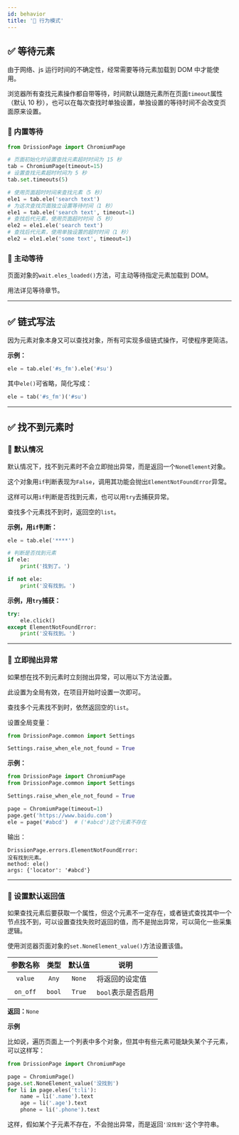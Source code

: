 ```yaml
---
id: behavior
title: '🔦 行为模式'
---
```


## ✅️ 等待元素

由于网络、js 运行时间的不确定性，经常需要等待元素加载到 DOM 中才能使用。

浏览器所有查找元素操作都自带等待，时间默认跟随元素所在页面`timeout`属性（默认 10 秒），也可以在每次查找时单独设置，单独设置的等待时间不会改变页面原来设置。

### 📌 内置等待

```python
from DrissionPage import ChromiumPage

# 页面初始化时设置查找元素超时时间为 15 秒
tab = ChromiumPage(timeout=15)
# 设置查找元素超时时间为 5 秒
tab.set.timeouts(5)

# 使用页面超时时间来查找元素（5 秒）
ele1 = tab.ele('search text')
# 为这次查找页面独立设置等待时间（1 秒）
ele1 = tab.ele('search text', timeout=1)
# 查找后代元素，使用页面超时时间（5 秒）
ele2 = ele1.ele('search text')
# 查找后代元素，使用单独设置的超时时间（1 秒）
ele2 = ele1.ele('some text', timeout=1)  
```

### 📌 主动等待

页面对象的`wait.eles_loaded()`方法，可主动等待指定元素加载到 DOM。

用法详见等待章节。

---

## ✅️ 链式写法

因为元素对象本身又可以查找对象，所有可实现多级链式操作，可使程序更简洁。

**示例：**

```python
ele = tab.ele('#s_fm').ele('#su')
```

其中`ele()`可省略，简化写成：

```python
ele = tab('#s_fm')('#su')
```

---

## ✅️ 找不到元素时

### 📌 默认情况

默认情况下，找不到元素时不会立即抛出异常，而是返回一个`NoneElement`对象。

这个对象用`if`判断表现为`False`，调用其功能会抛出`ElementNotFoundError`异常。

这样可以用`if`判断是否找到元素，也可以用`try`去捕获异常。

查找多个元素找不到时，返回空的`list`。

**示例，用`if`判断：**

```python
ele = tab.ele('****')

# 判断是否找到元素
if ele:
    print('找到了。')

if not ele:
    print('没有找到。')
```

**示例，用`try`捕获：**

```python
try:
    ele.click()
except ElementNotFoundError:
    print('没有找到。')
```

---

### 📌 立即抛出异常

如果想在找不到元素时立刻抛出异常，可以用以下方法设置。

此设置为全局有效，在项目开始时设置一次即可。

查找多个元素找不到时，依然返回空的`list`。

设置全局变量：

```python
from DrissionPage.common import Settings

Settings.raise_when_ele_not_found = True
```

**示例：**

```python
from DrissionPage import ChromiumPage
from DrissionPage.common import Settings

Settings.raise_when_ele_not_found = True

page = ChromiumPage(timeout=1)
page.get('https://www.baidu.com')
ele = page('#abcd')  # ('#abcd')这个元素不存在
```

输出：

```console
DrissionPage.errors.ElementNotFoundError: 
没有找到元素。
method: ele()
args: {'locator': '#abcd'}
```

---

### 📌 设置默认返回值

如果查找元素后要获取一个属性，但这个元素不一定存在，或者链式查找其中一个节点找不到，可以设置查找失败时返回的值，而不是抛出异常，可以简化一些采集逻辑。

使用浏览器页面对象的`set.NoneElement_value()`方法设置该值。

|   参数名称   |   类型   |  默认值   | 说明           |
|:--------:|:------:|:------:|--------------|
| `value`  | `Any`  | `None` | 将返回的设定值      |
| `on_off` | `bool` | `True` | `bool`表示是否启用 |

**返回：**`None`

**示例**

比如说，遍历页面上一个列表中多个对象，但其中有些元素可能缺失某个子元素，可以这样写：

```python
from DrissionPage import ChromiumPage

page = ChromiumPage()
page.set.NoneElement_value('没找到')
for li in page.eles('t:li'):
    name = li('.name').text
    age = li('.age').text
    phone = li('.phone').text
```

这样，假如某个子元素不存在，不会抛出异常，而是返回`'没找到'`这个字符串。
